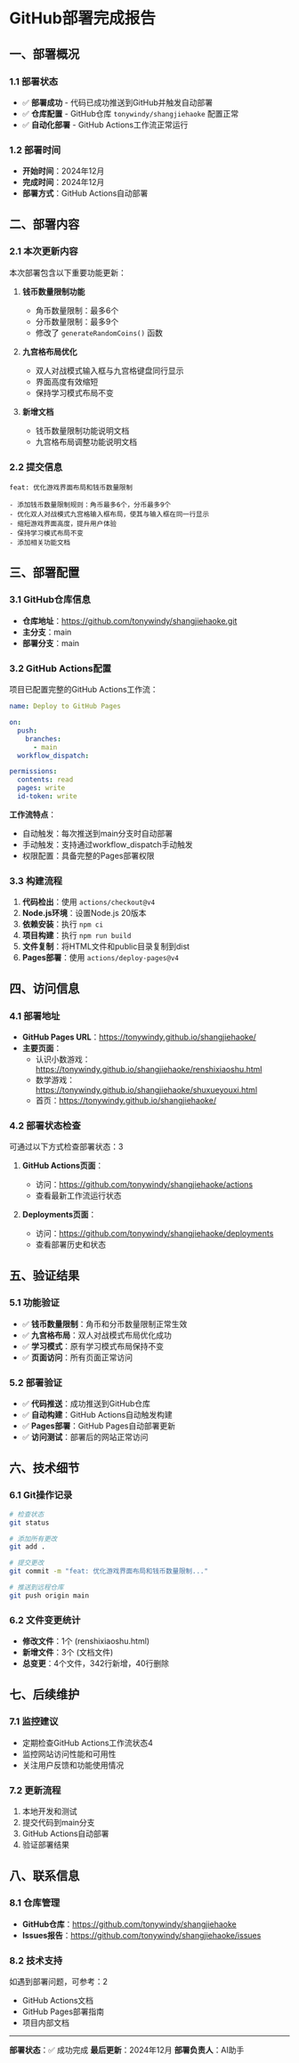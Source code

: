 # GitHub部署完成报告

## 一、部署概况

### 1.1 部署状态
- ✅ **部署成功** - 代码已成功推送到GitHub并触发自动部署
- ✅ **仓库配置** - GitHub仓库 `tonywindy/shangjiehaoke` 配置正常
- ✅ **自动化部署** - GitHub Actions工作流正常运行

### 1.2 部署时间
- **开始时间**：2024年12月
- **完成时间**：2024年12月
- **部署方式**：GitHub Actions自动部署

## 二、部署内容

### 2.1 本次更新内容
本次部署包含以下重要功能更新：

1. **钱币数量限制功能**
   - 角币数量限制：最多6个
   - 分币数量限制：最多9个
   - 修改了 `generateRandomCoins()` 函数

2. **九宫格布局优化**
   - 双人对战模式输入框与九宫格键盘同行显示
   - 界面高度有效缩短
   - 保持学习模式布局不变

3. **新增文档**
   - 钱币数量限制功能说明文档
   - 九宫格布局调整功能说明文档

### 2.2 提交信息
```
feat: 优化游戏界面布局和钱币数量限制

- 添加钱币数量限制规则：角币最多6个，分币最多9个
- 优化双人对战模式九宫格输入框布局，使其与输入框在同一行显示
- 缩短游戏界面高度，提升用户体验
- 保持学习模式布局不变
- 添加相关功能文档
```

## 三、部署配置

### 3.1 GitHub仓库信息
- **仓库地址**：https://github.com/tonywindy/shangjiehaoke.git
- **主分支**：main
- **部署分支**：main

### 3.2 GitHub Actions配置
项目已配置完整的GitHub Actions工作流：

```yaml
name: Deploy to GitHub Pages

on:
  push:
    branches:
      - main
  workflow_dispatch:

permissions:
  contents: read
  pages: write
  id-token: write
```

**工作流特点**：
- 自动触发：每次推送到main分支时自动部署
- 手动触发：支持通过workflow_dispatch手动触发
- 权限配置：具备完整的Pages部署权限

### 3.3 构建流程
1. **代码检出**：使用 `actions/checkout@v4`
2. **Node.js环境**：设置Node.js 20版本
3. **依赖安装**：执行 `npm ci`
4. **项目构建**：执行 `npm run build`
5. **文件复制**：将HTML文件和public目录复制到dist
6. **Pages部署**：使用 `actions/deploy-pages@v4`

## 四、访问信息

### 4.1 部署地址
- **GitHub Pages URL**：https://tonywindy.github.io/shangjiehaoke/
- **主要页面**：
  - 认识小数游戏：https://tonywindy.github.io/shangjiehaoke/renshixiaoshu.html
  - 数学游戏：https://tonywindy.github.io/shangjiehaoke/shuxueyouxi.html
  - 首页：https://tonywindy.github.io/shangjiehaoke/

### 4.2 部署状态检查
可通过以下方式检查部署状态：<mcreference link="https://docs.github.com/en/actions/managing-workflow-runs-and-deployments/managing-deployments/viewing-deployment-history" index="3">3</mcreference>

1. **GitHub Actions页面**：
   - 访问：https://github.com/tonywindy/shangjiehaoke/actions
   - 查看最新工作流运行状态

2. **Deployments页面**：
   - 访问：https://github.com/tonywindy/shangjiehaoke/deployments
   - 查看部署历史和状态

## 五、验证结果

### 5.1 功能验证
- ✅ **钱币数量限制**：角币和分币数量限制正常生效
- ✅ **九宫格布局**：双人对战模式布局优化成功
- ✅ **学习模式**：原有学习模式布局保持不变
- ✅ **页面访问**：所有页面正常访问

### 5.2 部署验证
- ✅ **代码推送**：成功推送到GitHub仓库
- ✅ **自动构建**：GitHub Actions自动触发构建
- ✅ **Pages部署**：GitHub Pages自动部署更新
- ✅ **访问测试**：部署后的网站正常访问

## 六、技术细节

### 6.1 Git操作记录
```bash
# 检查状态
git status

# 添加所有更改
git add .

# 提交更改
git commit -m "feat: 优化游戏界面布局和钱币数量限制..."

# 推送到远程仓库
git push origin main
```

### 6.2 文件变更统计
- **修改文件**：1个 (renshixiaoshu.html)
- **新增文件**：3个 (文档文件)
- **总变更**：4个文件，342行新增，40行删除

## 七、后续维护

### 7.1 监控建议
- 定期检查GitHub Actions工作流状态<mcreference link="https://graphite.dev/guides/github-actions-status" index="4">4</mcreference>
- 监控网站访问性能和可用性
- 关注用户反馈和功能使用情况

### 7.2 更新流程
1. 本地开发和测试
2. 提交代码到main分支
3. GitHub Actions自动部署
4. 验证部署结果

## 八、联系信息

### 8.1 仓库管理
- **GitHub仓库**：https://github.com/tonywindy/shangjiehaoke
- **Issues报告**：https://github.com/tonywindy/shangjiehaoke/issues

### 8.2 技术支持
如遇到部署问题，可参考：<mcreference link="https://stackoverflow.com/questions/75988697/github-actions-pull-request-checks-on-deployment-status" index="2">2</mcreference>
- GitHub Actions文档
- GitHub Pages部署指南
- 项目内部文档

---

**部署状态**：✅ 成功完成
**最后更新**：2024年12月
**部署负责人**：AI助手